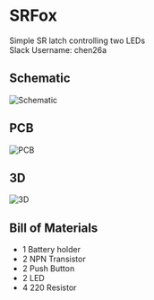 # SRFox
Simple SR latch controlling two LEDs  
Slack Username: chen26a

## Schematic
![Schematic](https://github.com/user-attachments/assets/240320de-5515-464f-a54c-4300adbd53c8)

## PCB
![PCB](https://github.com/user-attachments/assets/b4aed35b-139f-4cc9-a51c-921578290073)

## 3D
![3D](https://github.com/user-attachments/assets/5ca77683-c664-448f-abba-13dbcb28e383)

## Bill of Materials
- 1 Battery holder
- 2 NPN Transistor
- 2 Push Button
- 2 LED
- 4 220 Resistor
